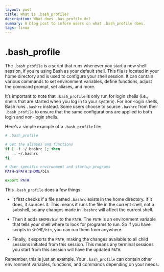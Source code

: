 ```yaml
---
layout: post
title: What is .bash_profile?
description: What does .bas_profile do?
summary: A blog post to inform users on what .bash_profile does.
tags: linux
---
```


# .bash_profile
The `.bash_profile` is a script that runs whenever you start a new shell session, if you’re using Bash as your default shell. This file is located in your home directory and is used to configure your shell session. It can contain various commands to set environment variables, define functions, adjust the command prompt, set aliases, and more.

It’s important to note that `.bash_profile` is only run for login shells (i.e., shells that are started when you log in to your system). For non-login shells, Bash runs `.bashrc` instead. Some users choose to source `.bashrc` from their `.bash_profile` to ensure that the same configurations are applied to both login and non-login shells.

Here’s a simple example of a `.bash_profile` file:

```bash
# .bash_profile

# Get the aliases and functions
if [ -f ~/.bashrc ]; then
	. ~/.bashrc
fi

# User specific environment and startup programs
PATH=$PATH:$HOME/bin

export PATH
```

This `.bash_profile` does a few things:

* It first checks if a file named `.bashrc` exists in the home directory. If it does, it sources it. This means it runs the file in the current shell, not a subshell, so any changes made in `.bashrc` will affect the current shell.

* Then it adds `$HOME/bin` to the `PATH`. The `PATH` is an environment variable that tells your shell where to look for programs to run. So if you have scripts in `$HOME/bin`, you can run them from anywhere.

* Finally, it exports the `PATH`, making the changes available to all child sessions initiated from this session. This means any terminal sessions you start from this session will have the updated `PATH`.

Remember, this is just an example. Your `.bash_profile` can contain other environment variables, functions, and commands depending on your needs.